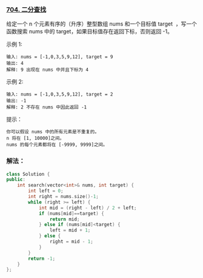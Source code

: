 ### [704. 二分查找](https://leetcode-cn.com/problems/binary-search/)

给定一个 n 个元素有序的（升序）整型数组 nums 和一个目标值 target  ，写一个函数搜索 nums 中的 target，如果目标值存在返回下标，否则返回 -1。


示例 1:
```
输入: nums = [-1,0,3,5,9,12], target = 9
输出: 4
解释: 9 出现在 nums 中并且下标为 4
```
示例 2:
```
输入: nums = [-1,0,3,5,9,12], target = 2
输出: -1
解释: 2 不存在 nums 中因此返回 -1
```

提示：
```
你可以假设 nums 中的所有元素是不重复的。
n 将在 [1, 10000]之间。
nums 的每个元素都将在 [-9999, 9999]之间。
```

### 解法：

```cpp
class Solution {
public:
    int search(vector<int>& nums, int target) {
        int left = 0;
        int right = nums.size()-1;
        while (right >= left) {
            int mid = (right - left) / 2 + left;
            if (nums[mid]==target) {
                return mid;
            } else if (nums[mid]<target) {
                left = mid + 1;
            } else {
                right = mid - 1;
            }
        }
        return -1;
    }
};
```
